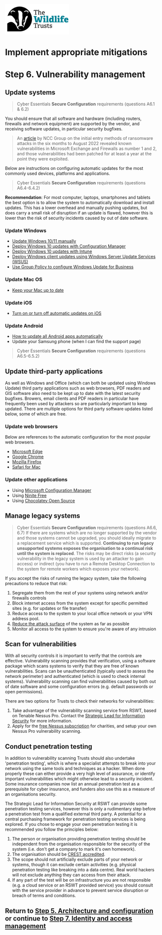 <img src="/Levels/twt-logo.png" height="100">

# Implement appropriate mitigations
# Step 6. Vulnerability management

## Update systems
> Cyber Essentials **Secure Configuration** requirements (questions A6.1 & 6.2)

You should ensure that all software and hardware (including routers, firewalls and network equipment) are supported by the vendor, and receiving software updates, in particular security bugfixes.

> An [article](https://research.nccgroup.com/2022/08/04/top-of-the-pops-three-common-ransomware-entry-techniques/) by NCC Group on the initial entry methods of ransomware attacks in the six months to August 2022 revealed known vulnerabilities in Microsoft Exchange and Firewalls as number 1 and 2, and those vulnerabilities had been patched for at least a year at the point they were exploited.

Below are instructions on configuring automatic updates for the most commonly used devices, platforms and applications.  
> Cyber Essentials **Secure Configuration** requirements (questions A6.4-6.4.2)

**Recommendation**: For most computer, laptops, smartphones and tablets the best option is to allow the system to automatically download and install updates.  This has a lower overhead and manually pushing updates, but does carry a small risk of disruption if an update is flawed, however this is lower than the risk of security incidents caused by out of date software.

### Update Windows
- [Update Windows 10/11 manually](https://support.microsoft.com/en-gb/windows/update-windows-3c5ae7fc-9fb6-9af1-1984-b5e0412c556a?WT.mc_id=365AdminCSH_gethelp#WindowsVersion=Windows_10)
- [Deploy Windows 10 updates with Configuration Manager](https://learn.microsoft.com/en-gb/windows/deployment/update/deploy-updates-configmgr)
- [Deploy Windows 10 updates with Intune](https://learn.microsoft.com/en-gb/windows/deployment/update/deploy-updates-intune)
- [Deploy Windows client updates using Windows Server Update Services (WSUS)](https://learn.microsoft.com/en-gb/windows/deployment/update/waas-manage-updates-wsus)
- [Use Group Policy to configure Windows Update for Business](https://learn.microsoft.com/en-gb/windows/deployment/update/waas-wufb-group-policy)

### Update Mac OS
- [Keep your Mac up to date](https://support.apple.com/en-gb/guide/mac-help/mchlpx1065/mac)

### Update iOS
- [Turn on or turn off automatic updates on iOS](https://support.apple.com/en-gb/HT202180)

### Update Android
- [How to update all Android apps automatically](https://support.google.com/googleplay/answer/113412?hl=en-GB)
- Update your Samsung phone (when I can find the support page)

> Cyber Essentials **Secure Configuration** requirements (questions A6.5-6.5.2)
## Update third-party applications
As well as Windows and Office (which can both be updated using Windows Update) third party applications such as web browsers, PDF readers and GIS software also need to be kept up to date with the latest security bugfixes.  Browers, email clients and PDF readers in particular have frequently been used by attackers so are particularly important to keep updated. There are multiple options for third party software updates listed below, some of which are free.

### Update web browsers
Below are references to the automatic configuration for the most popular web browsers.
- [Microsoft Edge](https://learn.microsoft.com/en-us/deployedge/microsoft-edge-update-policies)
- [Google Chrome](https://support.google.com/chrome/a/answer/6350036?hl=en)
- [Mozilla Firefox](https://support.mozilla.org/en-US/kb/enable-background-updates-firefox-windows)
- [Safari for Mac](https://support.apple.com/en-gb/HT204416)

### Update other applications
- Using [Microsoft Configuration Manager](https://learn.microsoft.com/en-us/mem/configmgr/sum/deploy-use/third-party-software-updates)
- Using [Ninite Free](https://ninite.com/)
- Using [Chocolatey Open Source](https://chocolatey.org/)
 
## Manage legacy systems
> Cyber Essentials **Secure Configuration** requirements (questions A6.6, 6.7)
If there are systems which are no longer supported by the vendor and those systems cannot be upgraded, you should ideally migrate to a replacement service which is supported.  **Continuing to run legacy unsupported systems exposes the organisation to a continual risk until the system is replaced**.  The risks may be direct risks (a security vulnerability in the legacy system is used by an attacker to gain access) or indirect (you have to run a Remote Desktop Connection to the system for remote workers which exposes your network).

If you accept the risks of running the legacy system, take the following precautions to reduce that risk:
1. Segregate them from the rest of your systems using network and/or firewalls controls
2. Block internet access from the system except for specific permitted sites (e.g. for updates or file transfer)
3. Reduce access to the system to your local office network or your VPN address pool.
4. [Reduce the attack surface](./Step-5-Architecture-and-configuration.md#reduce-attack-surface) of the system as far as possible
5. Monitor all access to the system to ensure you're aware of any intrusion

## Scan for vulnerabilities
With all security controls it is important to verify that the controls are effective.  Vulnerability scanning provides that verification, using a software package which scans systems to verify that they are free of known vulnerabilities. Scans can be unauthenticated (typically used to assess the network perimeter) and authenticated (which is used to check internal systems).  Vulnerability scanning can find vulnerabilities caused by both out of date software and some configuration errors (e.g. default passwords or open permissions).

There are two options for Trusts to check their networks for vulnerabilities:
1. Take advantage of the vulnerability scanning service from RSWT, based on Tenable Nessus Pro.  Contact the [Strategic Lead for Information Security](mailto:rbartlett@wildlifetrusts.org) for more information.
2. Apply for the [free Nessus subscription](https://www.tenable.com/about-tenable/tenable-in-the-community/tenable-charitable-organization-subscription-program) for charities, and setup your own Nessus Pro vulnerability scanning. 

## Conduct penetration testing 

In addition to vulnerability scanning Trusts should also undertake 'penetration testing', which is where a specialist attempts to break into your network using the same tools and techniques as a hacker.  When done properly these can either provide a very high level of assurance, or identify important vulnerabilities which might otherwise lead to a security incident.  Some insurance companies now list an annual penetration test as a prerequisite for cyber insurance, and funders also use this as a measure of an organisations security.

The Strategic Lead for Information Security at RSWT can provide some penetration testing services, however this is only a rudimentary step before a penetration test from a qualified external third party.  A potential for a central purchasing framework for penetration testing services is being explored. If you chose to engage your own penetration testing it is recommended you follow the principles below:
1. The person or organisation providing penetration testing should be independent from the organisation responsible for the security of the system (i.e. don't get a company to mark it's own homework).
2. The organisation should be [CREST accredited](https://www.crest-approved.org/members/?filter_offices_10717=United%20Kingdom&filter_accredited_services_10717=Penetration%20Testing).
3. The scope should not artificially exclude parts of your network or systems, though it can exclude certain activities (e.g. physical penetration testing like breaking into a data centre). Real world hackers  will not exclude anything they can access from their attack.
4. If any part of the test will be on infrastructure you are not responsible (e.g. a cloud service or an RSWT provided service) you should consult with the service provider in advance to prevent service disruption or breach of terms and conditions.

## Return to [Step 5. Architecture and configuration](./Step-05-Architecture-and-Configuration.md) or continue to [Step 7. Identity and access management](./Step-07-Identity-and-Access-Management.md)